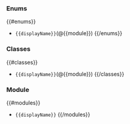 

### Enums

{{#enums}}
- `{{displayName}}`(@{{module}})
{{/enums}}

### Classes

{{#classes}}
- `{{displayName}}`(@{{module}})
{{/classes}}

### Module

{{#modules}}
- `{{displayName}}`
{{/modules}}

